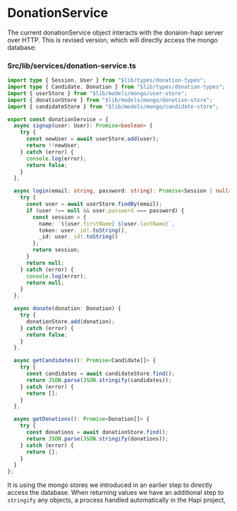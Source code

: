 # DonationService

The current donationService object interacts with the donaion-hapi server over HTTP. This is revised version, which will directly access the mongo database:

### Src/lib/services/donation-service.ts

~~~typescript
import type { Session, User } from "$lib/types/donation-types";
import type { Candidate, Donation } from "$lib/types/donation-types";
import { userStore } from "$lib/models/mongo/user-store";
import { donationStore } from "$lib/models/mongo/donation-store";
import { candidateStore } from "$lib/models/mongo/candidate-store";

export const donationService = {
  async signup(user: User): Promise<boolean> {
    try {
      const newUser = await userStore.add(user);
      return !!newUser;
    } catch (error) {
      console.log(error);
      return false;
    }
  },

  async login(email: string, password: string): Promise<Session | null> {
    try {
      const user = await userStore.findBy(email);
      if (user !== null && user.password === password) {
        const session = {
          name: `${user.firstName} ${user.lastName}`,
          token: user._id!.toString(),
          _id: user._id!.toString()
        };
        return session;
      }
      return null;
    } catch (error) {
      console.log(error);
      return null;
    }
  },

  async donate(donation: Donation) {
    try {
      donationStore.add(donation);
    } catch (error) {
      return false;
    }
  },

  async getCandidates(): Promise<Candidate[]> {
    try {
      const candidates = await candidateStore.find();
      return JSON.parse(JSON.stringify(candidates));
    } catch (error) {
      return [];
    }
  },

  async getDonations(): Promise<Donation[]> {
    try {
      const donations = await donationStore.find();
      return JSON.parse(JSON.stringify(donations));
    } catch (error) {
      return [];
    }
  }
};
~~~

It is using the mongo stores we introduced in an earlier step to directly access the database. When returning values we have an additional step to `stringify` any objects, a process handled automatically in the Hapi project, 